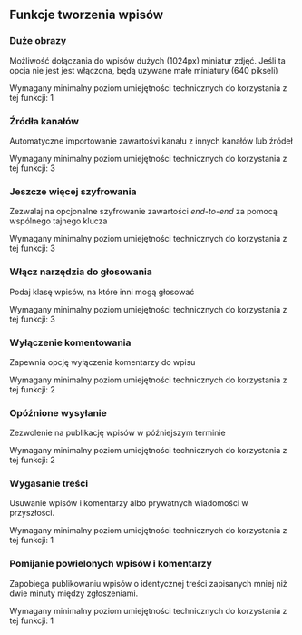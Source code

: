 ## Funkcje tworzenia wpisów

### Duże obrazy

Możliwość dołączania do wpisów dużych (1024px) miniatur zdjęć. Jeśli ta opcja nie jest jest włączona, będą uzywane małe miniatury (640 pikseli)
<!-- TODO: full description for Large Photos -->

Wymagany minimalny poziom umiejętności technicznych do korzystania z tej funkcji: 1


### Źródła kanałów

Automatyczne importowanie zawartośvi kanału z innych kanałów lub źródeł
<!-- TODO: full description for Channel Sources -->

Wymagany minimalny poziom umiejętności technicznych do korzystania z tej funkcji: 3


### Jeszcze więcej szyfrowania

Zezwalaj na opcjonalne szyfrowanie zawartości *end-to-end* za pomocą wspólnego tajnego klucza
<!-- TODO: full description for Even More Encryption -->

Wymagany minimalny poziom umiejętności technicznych do korzystania z tej funkcji: 3


### Włącz narzędzia do głosowania

Podaj klasę wpisów, na które inni mogą głosować
<!-- TODO: full description for Enable Voting Tools -->

Wymagany minimalny poziom umiejętności technicznych do korzystania z tej funkcji: 3


### Wyłączenie komentowania

Zapewnia opcję wyłączenia komentarzy do wpisu
<!-- TODO: full description for Disable Comments -->

Wymagany minimalny poziom umiejętności technicznych do korzystania z tej funkcji: 2


### Opóźnione wysyłanie

Zezwolenie na publikację wpisów w późniejszym terminie
<!-- TODO: full description for Delayed Posting -->

Wymagany minimalny poziom umiejętności technicznych do korzystania z tej funkcji: 2


### Wygasanie treści

Usuwanie wpisów i komentarzy albo prywatnych wiadomości w przyszłości.
<!-- TODO: full description for Content Expiration -->

Wymagany minimalny poziom umiejętności technicznych do korzystania z tej funkcji: 1


### Pomijanie powielonych wpisów i komentarzy

Zapobiega publikowaniu wpisów o identycznej treści zapisanych mniej niż dwie minuty między zgłoszeniami.
<!-- TODO: full description for Suppress Duplicate Posts/Comments -->

Wymagany minimalny poziom umiejętności technicznych do korzystania z tej funkcji: 1
